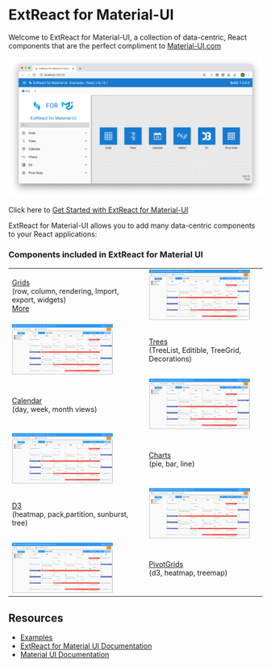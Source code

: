 # ExtReact for Material-UI

Welcome to ExtReact for Material-UI, a collection of data-centric, React components that are the perfect compliment to [Material-UI.com](https://material-ui.com/)

<img src="examples.png" xheight="400" xwidth="800" >

Click here to [Get Started with ExtReact for Material-UI](ExtReact_for_Material-UI_GETTING_STARTED.md)

ExtReact for Material-UI allows you to add many data-centric components to your React applications:



### Components included in ExtReact for Material UI

|  |  |
| ------------- | ------------- |
| [Grids](http://se.sencha.com/ext-react-material-ui-examples/#/grids) <br/>(row, column, rendering, Import, export, widgets)<br/>[More](https://staging.sencha.com/grid/) | <img src="calendar.png" height="100" width="200" >|
| <img src="calendar.png" height="100" width="200" >                                               | [Trees](http://se.sencha.com/ext-react-material-ui-examples/#/trees)<br/>(TreeList, Editible, TreeGrid, Decorations)                                          |
| [Calendar](http://se.sencha.com/ext-react-material-ui-examples/#/calendar)<br/>(day, week, month views)                                                                     | <img src="calendar.png" height="100" width="200" >|
| <img src="calendar.png" height="100" width="200" >                                                    | [Charts](http://se.sencha.com/ext-react-material-ui-examples/#/charts)<br/>(pie, bar, line)                           |
| [D3](http://se.sencha.com/ext-react-material-ui-examples/#/d3)<br/>(heatmap, pack,partition, sunburst, tree)                                           | <img src="calendar.png" height="100" width="200" >|
| <img src="calendar.png" height="100" width="200" >                                                    | [PivotGrids](http://se.sencha.com/ext-react-material-ui-examples/#/pivot_grids)<br/>(d3, heatmap, treemap)                  |


## Resources

- [Examples](http://se.sencha.com/ext-react-material-ui-examples/)
- [ExtReact for Material UI Documentation](https://docs.sencha.com/extreact/7.2.0/modern/Ext.grid.Grid.html)
- [Material UI Documentation](https://material-ui.com/)
